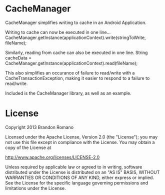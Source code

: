 CacheManager
============

CacheManager simplifies writing to cache in an Android Application.

Writing to cache can now be executed in one line...
CacheManager.getInstance(applicationContext).write(stringToWrite, fileName);

Similarly, reading from cache can also be executed in one line.
String cacheData = CacheManager.getInstance(applicationContext).read(fileName);

This also simplifies an occurance of failure to read/write with a CacheTransactionException, making it easier to respond to a failure to read/write.

Included is the CacheManager library, as well as an example.



License
=======
Copyright 2013 Brandon Romano

Licensed under the Apache License, Version 2.0 (the "License");
you may not use this file except in compliance with the License.
You may obtain a copy of the License at

   http://www.apache.org/licenses/LICENSE-2.0

Unless required by applicable law or agreed to in writing, software
distributed under the License is distributed on an "AS IS" BASIS,
WITHOUT WARRANTIES OR CONDITIONS OF ANY KIND, either express or implied.
See the License for the specific language governing permissions and
limitations under the License.
